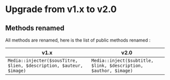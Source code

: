 # Upgrade from v1.x to v2.0

## Methods renamed

All methods are renamed, here is the list of public methods renamed :

| v1.x                                                                | v2.0
| ------------------------------------------------------------------- | ----------------------------------------------------------------
| `Media::injecter($sousTitre, $lien, $description, $auteur, $image)` | `Media::inject($subtitle, $link, $description, $author, $image)`
